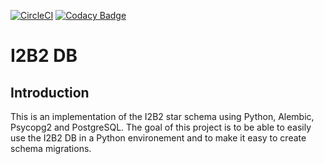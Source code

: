 [![CircleCI](https://circleci.com/gh/LREN-CHUV/i2b2-db.svg?style=svg)](https://circleci.com/gh/LREN-CHUV/i2b2-db)
[![Codacy Badge](https://api.codacy.com/project/badge/Grade/b26a4201f7704c54a1aefbd823cf37ab)](https://www.codacy.com/app/mirco-nasuti/i2b2-db?utm_source=github.com&amp;utm_medium=referral&amp;utm_content=LREN-CHUV/i2b2-db&amp;utm_campaign=Badge_Grade)

# I2B2 DB

## Introduction

This is an implementation of the I2B2 star schema using Python, Alembic, Psycopg2 and PostgreSQL.
The goal of this project is to be able to easily use the I2B2 DB in a Python environement and
to make it easy to create schema migrations.
